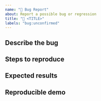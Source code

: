 ```yaml
---
name: "🐛 Bug Report"
about: Report a possible bug or regression
title: "🐛 <TITLE>"
labels: "bug:unconfirmed"
---
```


<!-- Please provide a clear and concise description of what the bug is. -->

## Describe the bug

<!-- fill this out -->

## Steps to reproduce

<!-- fill this out -->

## Expected results

<!-- fill this out -->

## Reproducible demo

<!--
    Your bug will get fixed much faster if we can run your code. 
    
    There are two ways to do it:

        * Create a new app and provide a link to your repo.
        * Paste the link to your JSFiddle (https://jsfiddle.net/Luktwrdm/) or CodeSandbox (https://codesandbox.io/s/new)
-->
